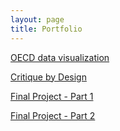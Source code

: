 ```yaml
---
layout: page
title: Portfolio
---
```

[OECD data visualization](https://menyw.github.io/2019/10/30/viz-1/)

[Critique by Design](https://menyw.github.io/2019/11/08/assignment-3/)

[Final Project - Part 1](https://menyw.github.io/2019/11/12/final-project-MengyueWu/)

[Final Project - Part 2](https://menyw.github.io/2019/11/23/final-project-2-MengyueWu/)
